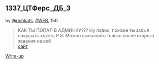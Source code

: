 ## 1337_ЦТФерс_ДБ_3
by [@richkats](https://github.com/richkats), [#WEB](/README.md#WEB), 150  

>КАК ТЫ ПОПАЛ В АДМИНКУ??? Ну ладно, похоже ты забыл покушать *хрусть*
P.S: Можно выполнить только после второго задания на веб  
[сайт](http://surctf.ru:1984/)  


[Write-up](WRITEUP.md)  
